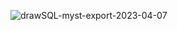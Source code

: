 ![drawSQL-myst-export-2023-04-07](uploads/e6b3b5d3aca802c46d0493b766e71034/drawSQL-myst-export-2023-04-07.png)